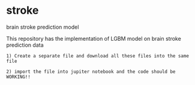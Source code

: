 # stroke
brain stroke prediction model

This repository has the implementation of LGBM model on brain stroke prediction data

    1) Create a separate file and download all these files into the same file
    
    2) import the file into jupiter notebook and the code should be WORKING!!
